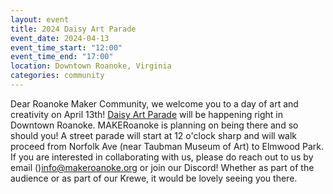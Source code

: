 ```yaml
---
layout: event
title: 2024 Daisy Art Parade
event_date: 2024-04-13
event_time_start: "12:00"
event_time_end: "17:00"
location: Downtown Roanoke, Virginia
categories: community
---
```


Dear Roanoke Maker Community, we welcome you to a day of art and creativity on April 13th! [Daisy Art Parade](https://daisyartparade.com/) will be happening right in Downtown Roanoke. MAKERoanoke is planning on being there and so should you! A street parade will start at 12 o'clock sharp and will walk proceed from Norfolk Ave (near Taubman Museum of Art) to Elmwood Park. If you are interested in collaborating with us, please do reach out to us by email ()[info@makeroanoke.org](info@makeroanoke.org) or join our Discord! Whether as part of the audience or as part of our Krewe, it would be lovely seeing you there.
